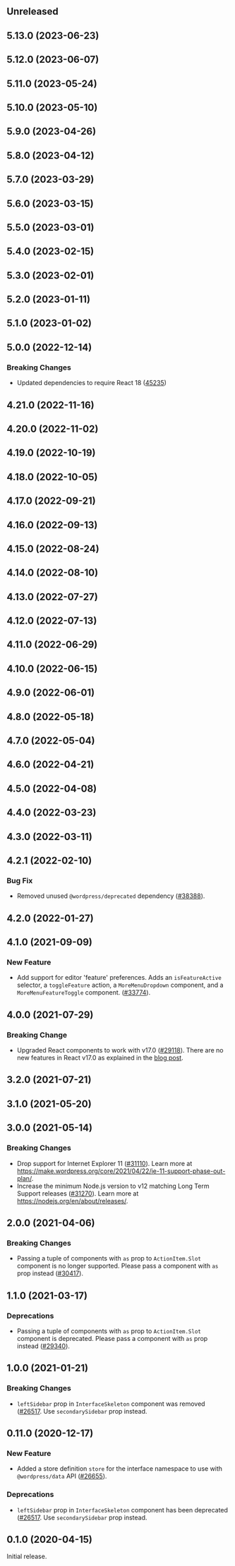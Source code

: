 <!-- Learn how to maintain this file at https://github.com/WordPress/gutenberg/tree/HEAD/packages#maintaining-changelogs. -->

## Unreleased

## 5.13.0 (2023-06-23)

## 5.12.0 (2023-06-07)

## 5.11.0 (2023-05-24)

## 5.10.0 (2023-05-10)

## 5.9.0 (2023-04-26)

## 5.8.0 (2023-04-12)

## 5.7.0 (2023-03-29)

## 5.6.0 (2023-03-15)

## 5.5.0 (2023-03-01)

## 5.4.0 (2023-02-15)

## 5.3.0 (2023-02-01)

## 5.2.0 (2023-01-11)

## 5.1.0 (2023-01-02)

## 5.0.0 (2022-12-14)

### Breaking Changes

-   Updated dependencies to require React 18 ([45235](https://github.com/WordPress/gutenberg/pull/45235))

## 4.21.0 (2022-11-16)

## 4.20.0 (2022-11-02)

## 4.19.0 (2022-10-19)

## 4.18.0 (2022-10-05)

## 4.17.0 (2022-09-21)

## 4.16.0 (2022-09-13)

## 4.15.0 (2022-08-24)

## 4.14.0 (2022-08-10)

## 4.13.0 (2022-07-27)

## 4.12.0 (2022-07-13)

## 4.11.0 (2022-06-29)

## 4.10.0 (2022-06-15)

## 4.9.0 (2022-06-01)

## 4.8.0 (2022-05-18)

## 4.7.0 (2022-05-04)

## 4.6.0 (2022-04-21)

## 4.5.0 (2022-04-08)

## 4.4.0 (2022-03-23)

## 4.3.0 (2022-03-11)

## 4.2.1 (2022-02-10)

### Bug Fix

-   Removed unused `@wordpress/deprecated` dependency ([#38388](https://github.com/WordPress/gutenberg/pull/38388)).

## 4.2.0 (2022-01-27)

## 4.1.0 (2021-09-09)

### New Feature

-   Add support for editor 'feature' preferences. Adds an `isFeatureActive` selector, a `toggleFeature` action, a `MoreMenuDropdown` component, and a `MoreMenuFeatureToggle` component. ([#33774](https://github.com/WordPress/gutenberg/pull/33774)).

## 4.0.0 (2021-07-29)

### Breaking Change

-   Upgraded React components to work with v17.0 ([#29118](https://github.com/WordPress/gutenberg/pull/29118)). There are no new features in React v17.0 as explained in the [blog post](https://reactjs.org/blog/2020/10/20/react-v17.html).

## 3.2.0 (2021-07-21)

## 3.1.0 (2021-05-20)

## 3.0.0 (2021-05-14)

### Breaking Changes

-   Drop support for Internet Explorer 11 ([#31110](https://github.com/WordPress/gutenberg/pull/31110)). Learn more at https://make.wordpress.org/core/2021/04/22/ie-11-support-phase-out-plan/.
-   Increase the minimum Node.js version to v12 matching Long Term Support releases ([#31270](https://github.com/WordPress/gutenberg/pull/31270)). Learn more at https://nodejs.org/en/about/releases/.

## 2.0.0 (2021-04-06)

### Breaking Changes

-   Passing a tuple of components with `as` prop to `ActionItem.Slot` component is no longer supported. Please pass a component with `as` prop instead ([#30417](https://github.com/WordPress/gutenberg/pull/30417)).

## 1.1.0 (2021-03-17)

### Deprecations

-   Passing a tuple of components with `as` prop to `ActionItem.Slot` component is deprecated. Please pass a component with `as` prop instead ([#29340](https://github.com/WordPress/gutenberg/pull/29340)).

## 1.0.0 (2021-01-21)

### Breaking Changes

-   `leftSidebar` prop in `InterfaceSkeleton` component was removed ([#26517](https://github.com/WordPress/gutenberg/pull/26517). Use `secondarySidebar` prop instead.

## 0.11.0 (2020-12-17)

### New Feature

-   Added a store definition `store` for the interface namespace to use with `@wordpress/data` API ([#26655](https://github.com/WordPress/gutenberg/pull/26655)).

### Deprecations

-   `leftSidebar` prop in `InterfaceSkeleton` component has been deprecated ([#26517](https://github.com/WordPress/gutenberg/pull/26517). Use `secondarySidebar` prop instead.

## 0.1.0 (2020-04-15)

Initial release.
